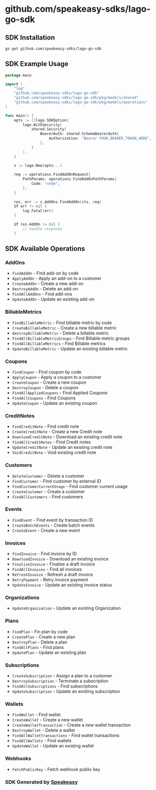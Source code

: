 # github.com/speakeasy-sdks/lago-go-sdk

<!-- Start SDK Installation -->
## SDK Installation

```bash
go get github.com/speakeasy-sdks/lago-go-sdk
```
<!-- End SDK Installation -->

## SDK Example Usage
<!-- Start SDK Example Usage -->
```go
package main

import (
    "log"
    "github.com/speakeasy-sdks/lago-go-sdk"
    "github.com/speakeasy-sdks/lago-go-sdk/pkg/models/shared"
    "github.com/speakeasy-sdks/lago-go-sdk/pkg/models/operations"
)

func main() {
    opts := []lago.SDKOption{
        lago.WithSecurity(
            shared.Security{
                BearerAuth: shared.SchemeBearerAuth{
                    Authorization: "Bearer YOUR_BEARER_TOKEN_HERE",
                },
            }
        ),
    }

    s := lago.New(opts...)
    
    req := operations.FindAddOnRequest{
        PathParams: operations.FindAddOnPathParams{
            Code: "unde",
        },
    }
    
    res, err := s.AddOns.FindAddOn(ctx, req)
    if err != nil {
        log.Fatal(err)
    }

    if res.AddOn != nil {
        // handle response
    }
```
<!-- End SDK Example Usage -->

<!-- Start SDK Available Operations -->
## SDK Available Operations


### AddOns

* `FindAddOn` - Find add-on by code
* `ApplyAddOn` - Apply an add-on to a customer
* `CreateAddOn` - Create a new add-on
* `DestroyAddOn` - Delete an add-on
* `FindAllAddOns` - Find add-ons
* `UpdateAddOn` - Update an existing add-on

### BillableMetrics

* `FindBillableMetric` - Find billable metric by code
* `CreateBillableMetric` - Create a new billable metric
* `DestroyBillableMetric` - Delete a billable metric
* `FindAllBillableMetricGroups` - Find Billable metric groups
* `FindAllBillableMetrics` - Find Billable metrics
* `UpdateBillableMetric` - Update an existing billable metric

### Coupons

* `FindCoupon` - Find coupon by code
* `ApplyCoupon` - Apply a coupon to a customer
* `CreateCoupon` - Create a new coupon
* `DestroyCoupon` - Delete a coupon
* `FindAllAppliedCoupons` - Find Applied Coupons
* `FindAllCoupons` - Find Coupons
* `UpdateCoupon` - Update an existing coupon

### CreditNotes

* `FindCreditNote` - Find credit note
* `CreateCreditNote` - Create a new Credit note
* `DownloadCreditNote` - Download an existing credit note
* `FindAllCreditNotes` - Find Credit notes
* `UpdateCreditNote` - Update an existing credit note
* `VoidCreditNote` - Void existing credit note

### Customers

* `DeleteCustomer` - Delete a customer
* `FindCustomer` - Find customer by external ID
* `FindCustomerCurrentUsage` - Find customer current usage
* `CreateCustomer` - Create a customer
* `FindAllCustomers` - Find customers

### Events

* `FindEvent` - Find event by transaction ID
* `CreateBatchEvents` - Create batch events
* `CreateEvent` - Create a new event

### Invoices

* `FindInvoice` - Find invoice by ID
* `DownloadInvoice` - Download an existing invoice
* `FinalizeInvoice` - Finalize a draft invoice
* `FindAllInvoices` - Find all invoices
* `RefreshInvoice` - Refresh a draft invoice
* `RetryPayment` - Retry invoice payment
* `UpdateInvoice` - Update an existing invoice status

### Organizations

* `UpdateOrganization` - Update an existing Organization

### Plans

* `FindPlan` - Fin plan by code
* `CreatePlan` - Create a new plan
* `DestroyPlan` - Delete a plan
* `FindAllPlans` - Find plans
* `UpdatePlan` - Update an existing plan

### Subscriptions

* `CreateSubscription` - Assign a plan to a customer
* `DestroySubscription` - Terminate a subscription
* `FindAllSubscriptions` - Find subscriptions
* `UpdateSubscription` - Update an existing subscription

### Wallets

* `FindWallet` - Find wallet
* `CreateWallet` - Create a new wallet
* `CreateWalletTransaction` - Create a new wallet transaction
* `DestroyWallet` - Delete a wallet
* `FindAllWalletTransactions` - Find wallet transactions
* `FindAllWallets` - Find wallets
* `UpdateWallet` - Update an existing wallet

### Webhooks

* `FetchPublicKey` - Fetch webhook public key
<!-- End SDK Available Operations -->

### SDK Generated by [Speakeasy](https://docs.speakeasyapi.dev/docs/using-speakeasy/client-sdks)
